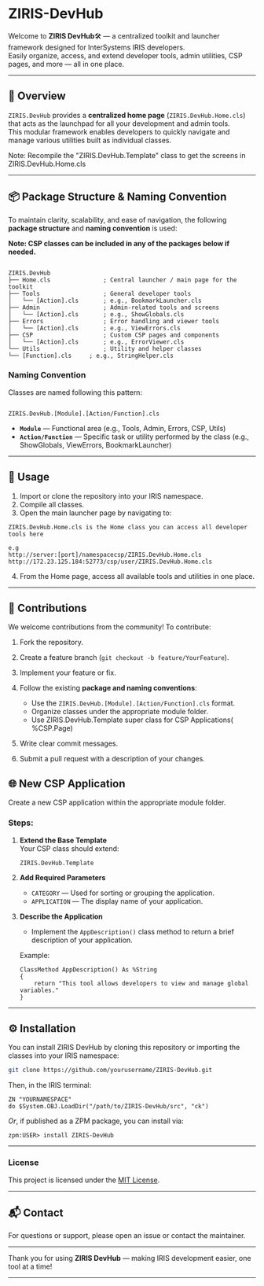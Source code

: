 # ZIRIS-DevHub
Welcome to **ZIRIS DevHub**🛠️ — a centralized toolkit and launcher framework designed for InterSystems IRIS developers.  
Easily organize, access, and extend developer tools, admin utilities, CSP pages, and more — all in one place.

---

## 🚀 Overview

`ZIRIS.DevHub` provides a **centralized home page** (`ZIRIS.DevHub.Home.cls`) that acts as the launchpad for all your development and admin tools.  
This modular framework enables developers to quickly navigate and manage various utilities built as individual classes.

Note: Recompile the "ZIRIS.DevHub.Template" class to get the screens in ZIRIS.DevHub.Home.cls

---

## 📦 Package Structure & Naming Convention

To maintain clarity, scalability, and ease of navigation, the following **package structure** and **naming convention** is used:

<b>Note: CSP classes can be included in any of the packages below if needed.</b>
```

ZIRIS.DevHub
├── Home.cls               ; Central launcher / main page for the toolkit
├── Tools                  ; General developer tools
│   └── [Action].cls       ; e.g., BookmarkLauncher.cls
├── Admin                  ; Admin-related tools and screens
│   └── [Action].cls       ; e.g., ShowGlobals.cls
├── Errors                 ; Error handling and viewer tools
│   └── [Action].cls       ; e.g., ViewErrors.cls
├── CSP                    ; Custom CSP pages and components
│   └── [Action].cls       ; e.g., ErrorViewer.cls
└── Utils                  ; Utility and helper classes
└── [Function].cls     ; e.g., StringHelper.cls

```

### Naming Convention

Classes are named following this pattern:

```

ZIRIS.DevHub.[Module].[Action/Function].cls

````

- **`Module`** — Functional area (e.g., Tools, Admin, Errors, CSP, Utils)  
- **`Action/Function`** — Specific task or utility performed by the class (e.g., ShowGlobals, ViewErrors, BookmarkLauncher)

---

## 📖 Usage

1. Import or clone the repository into your IRIS namespace.
2. Compile all classes.
3. Open the main launcher page by navigating to:

```CSP
ZIRIS.DevHub.Home.cls is the Home class you can access all developer tools here

e.g
http://server:[port]/namespacecsp/ZIRIS.DevHub.Home.cls
http://172.23.125.184:52773/csp/user/ZIRIS.DevHub.Home.cls
````

4. From the Home page, access all available tools and utilities in one place.

---

## 🤝 Contributions

We welcome contributions from the community! To contribute:

1. Fork the repository.
2. Create a feature branch (`git checkout -b feature/YourFeature`).
3. Implement your feature or fix.
4. Follow the existing **package and naming conventions**:

   * Use the `ZIRIS.DevHub.[Module].[Action/Function].cls` format.
   * Organize classes under the appropriate module folder.
   * Use ZIRIS.DevHub.Template super class for CSP Applications( %CSP.Page)
5. Write clear commit messages.
6. Submit a pull request with a description of your changes.

## 🌐 New CSP Application

Create a new CSP application within the appropriate module folder.

### Steps:

1. **Extend the Base Template**  
   Your CSP class should extend:  
   ```objectscript
   ZIRIS.DevHub.Template

2. **Add Required Parameters**

   * `CATEGORY` — Used for sorting or grouping the application.
   * `APPLICATION` — The display name of your application.

3. **Describe the Application**

   * Implement the `AppDescription()` class method to return a brief description of your application.

   Example:

   ```objectscript
   ClassMethod AppDescription() As %String
   {
       return "This tool allows developers to view and manage global variables."
   }
   ```


---

## ⚙️ Installation

You can install ZIRIS DevHub by cloning this repository or importing the classes into your IRIS namespace:

```bash
git clone https://github.com/yourusername/ZIRIS-DevHub.git
````

Then, in the IRIS terminal:

```objectscript
ZN "YOURNAMESPACE"
do $System.OBJ.LoadDir("/path/to/ZIRIS-DevHub/src", "ck")
```

*Or*, if published as a ZPM package, you can install via:

```objectscript
zpm:USER> install ZIRIS-DevHub
```

---

### License

This project is licensed under the [MIT License](LICENSE).

---

## 📬 Contact

For questions or support, please open an issue or contact the maintainer.

---
Thank you for using **ZIRIS DevHub** — making IRIS development easier, one tool at a time!

---
